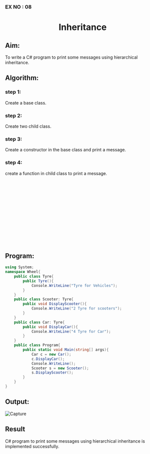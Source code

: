 ### EX NO : 08
# <p align="center">Inheritance</p>

## Aim:
To write a C# program to print some messages using hierarchical inheritance.
## Algorithm:
### step 1: 
Create a base class.

### step 2:
Create two child class.

### step 3:
Create a constructor in the base class and print a message.

### step 4:
create a function in child class to print a message.

<br/><br/><br/><br/><br/><br/><br/><br/><br/><br/><br/><br/>

## Program:
```c#
using System;
namespace Wheel{
    public class Tyre{
        public Tyre(){
            Console.WriteLine("Tyre for Vehicles");
        }  
    }
    public class Scooter: Tyre{
        public void DisplayScooter(){
            Console.WriteLine("2 Tyre for scooters");
        }
    }
    public class Car: Tyre{
        public void DisplayCar(){
            Console.WriteLine("4 Tyre for Car");
        }
    }
    public class Program{
        public static void Main(string[] args){
            Car c = new Car();
            c.DisplayCar();
            Console.WriteLine();
            Scooter s = new Scooter();
            s.DisplayScooter();   
        }
    }
}
```
## Output:
![Capture](https://user-images.githubusercontent.com/75235747/173222996-c47ba8c6-b10c-4f79-94c2-bf797012f26b.JPG)

## Result
C# program to print some messages using hierarchical inheritance is implemented successfully.
